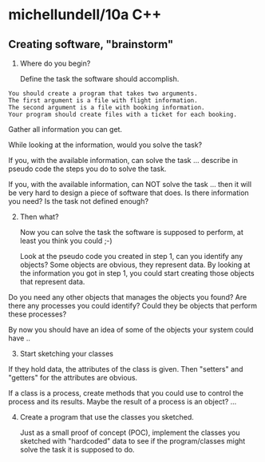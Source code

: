 # michellundell/10a C++

## Creating software, "brainstorm"

1. Where do you begin?

   Define the task the software should accomplish.
```
You should create a program that takes two arguments.
The first argument is a file with flight information.
The second argument is a file with booking information.
Your program should create files with a ticket for each booking.
```
   Gather all information you can get.

   While looking at the information, would you solve the task?

   If you, with the available information, can solve the task ...
   describe in pseudo code the steps you do to solve the task.

   If you, with the available information, can NOT solve the task ...
   then it will be very hard to design a piece of software that does.
   Is there information you need?
   Is the task not defined enough?

2. Then what?

   Now you can solve the task the software is supposed to perform,
   at least you think you could ;-)

   Look at the pseudo code you created in step 1, can you identify any objects?
   Some objects are obvious, they represent data. By looking at the information you
   got in step 1, you could start creating those objects that represent data.

  Do you need any other objects that manages the objects you found?
  Are there any processes you could identify? Could they be objects that perform these processes?

  By now you should have an idea of some of the objects your system could have ..
  
 
3. Start sketching your classes

  If they hold data, the attributes of the class is given. Then "setters" and "getters" for the attributes are obvious.
  
  If a class is a process, create methods that you could use to control the process and its results.
  Maybe the result of a process is an object? ...
  
4. Create a program that use the classes you sketched.

   Just as a small proof of concept (POC), implement the classes you sketched with "hardcoded" data to see if the
   program/classes might solve the task it is supposed to do.


